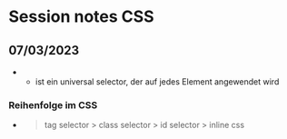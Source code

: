 # Session notes CSS

## 07/03/2023

- - ist ein universal selector, der auf jedes Element angewendet wird

### Reihenfolge im CSS

- > tag selector > class selector > id selector > inline css
